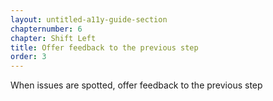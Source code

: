 ```yaml
---
layout: untitled-a11y-guide-section
chapternumber: 6
chapter: Shift Left
title: Offer feedback to the previous step
order: 3
---
```


When issues are spotted, offer feedback to the previous step